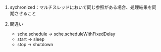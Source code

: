 1. sychronized：マルチスレッドにおいて同じ参照がある場合、処理結果を同期させること  

2. 間違い  
    * sche.schedule → sche.scheduleWithFixedDelay  
    * start → sleep  
    * stop → shutdown